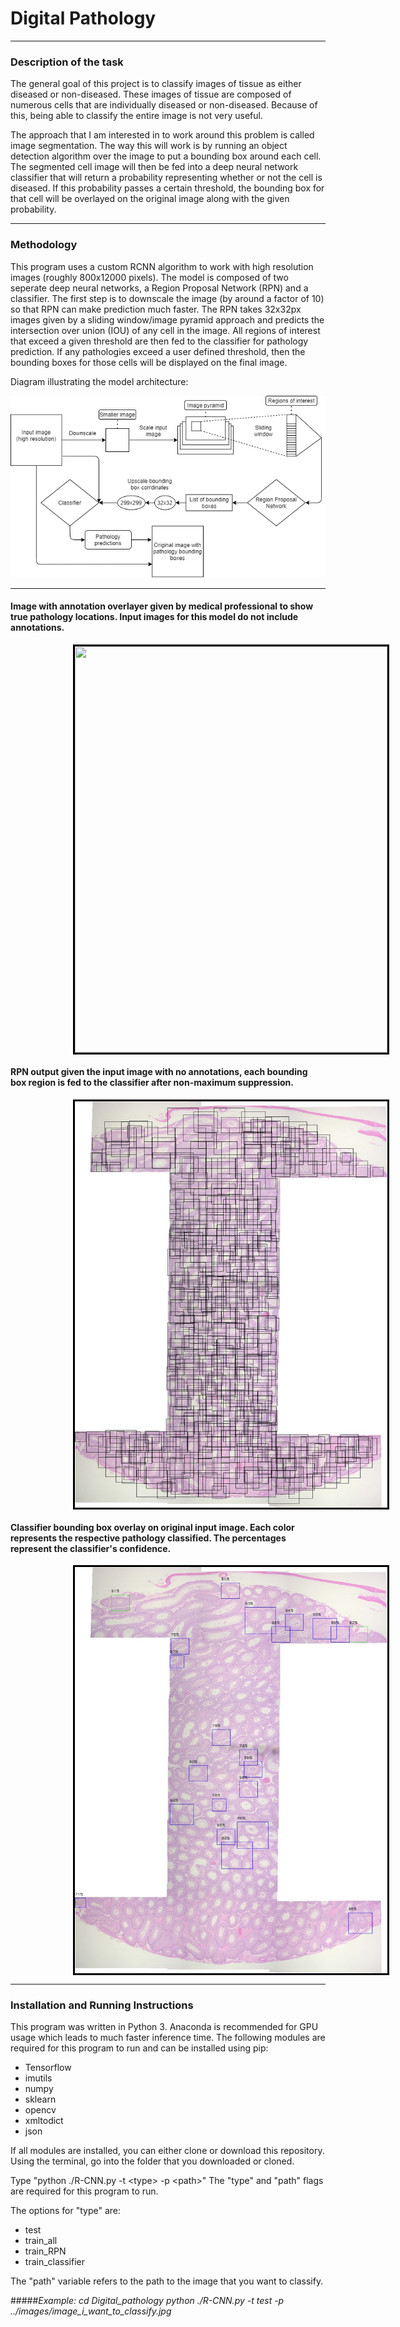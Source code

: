 # Digital Pathology

---

### Description of the task

The general goal of this project is to classify images of tissue as either diseased or non-diseased. These images of tissue are composed of numerous cells that are individually diseased or non-diseased. Because of this, being able to classify the entire image is not very useful. 

The approach that I am interested in to work around this problem is called image segmentation. The way this will work is by running an object detection algorithm over the image to put a bounding box around each cell. The segmented cell image will then be fed into a deep neural network classifier that will return a probability representing whether or not the cell is diseased. If this probability passes a certain threshold, the bounding box for that cell will be overlayed on the original image along with the given probability.

---

### Methodology 

This program uses a custom RCNN algorithm to work with high resolution images (roughly 800x12000 pixels). The model is composed of two seperate deep neural networks, a Region Proposal Network (RPN) and a classifier. The first step is to downscale the image (by around a factor of 10) so that RPN can make prediction much faster. The RPN takes 32x32px images given by a sliding window/image pyramid approach and predicts the intersection over union (IOU) of any cell in the image. All regions of interest that exceed a given threshold are then fed to the classifier for pathology prediction. If any pathologies exceed a user defined threshold, then the bounding boxes for those cells will be displayed on the final image.

Diagram illustrating  the model architecture:

![Architecture Diagram](Architecture_Diagram.png)

---

#### Image with annotation overlayer given by medical professional to show true pathology locations. Input images for this model do not include annotations.
<img src="diseased_dots_0002.jpg" width="500" height="650" style="border:3px solid black;vertical-align:middle;margin:0px 100px;">

#### RPN output given the input image with no annotations, each bounding box region is fed to the classifier after non-maximum suppression.
<img src="RPN_Prediction.jpg"  width="500" height="650" style="border:3px solid black;vertical-align:middle;margin:0px 100px;">

#### Classifier bounding box overlay on original input image. Each color represents the respective pathology classified. The percentages represent the classifier's confidence.
<img src="Classifier_Prediction.jpg"  width="500" height="650" style="border:3px solid black;vertical-align:middle;margin:0px 100px;">

---

### Installation and Running Instructions

This program was written in Python 3.
Anaconda is recommended for GPU usage which leads to much faster inference time.
The following modules are required for this program to run and can be installed using pip:

* Tensorflow
* imutils
* numpy
* sklearn
* opencv
* xmltodict
* json


If all modules are installed, you can either clone or download this repository.
Using the terminal, go into the folder that you downloaded or cloned.

Type "python ./R-CNN.py -t \<type> -p \<path>"
The "type" and "path" flags are required for this program to run. 

The options for "type" are: 
* test
* train_all
* train_RPN
* train_classifier

The "path" variable refers to the path to the image that you want to classify.

#####*Example:*
*cd Digital_pathology*
*python ./R-CNN.py -t test -p ../images/image_i_want_to_classify.jpg*